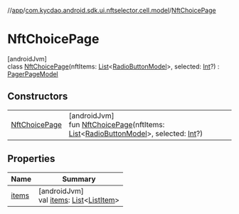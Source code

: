 //[app](../../../index.md)/[com.kycdao.android.sdk.ui.nftselector.cell.model](../index.md)/[NftChoicePage](index.md)

# NftChoicePage

[androidJvm]\
class [NftChoicePage](index.md)(nftItems: [List](https://kotlinlang.org/api/latest/jvm/stdlib/kotlin.collections/-list/index.html)&lt;[RadioButtonModel](../-radio-button-model/index.md)&gt;, selected: [Int](https://kotlinlang.org/api/latest/jvm/stdlib/kotlin/-int/index.html)?) : [PagerPageModel](../-pager-page-model/index.md)

## Constructors

| | |
|---|---|
| [NftChoicePage](-nft-choice-page.md) | [androidJvm]<br>fun [NftChoicePage](-nft-choice-page.md)(nftItems: [List](https://kotlinlang.org/api/latest/jvm/stdlib/kotlin.collections/-list/index.html)&lt;[RadioButtonModel](../-radio-button-model/index.md)&gt;, selected: [Int](https://kotlinlang.org/api/latest/jvm/stdlib/kotlin/-int/index.html)?) |

## Properties

| Name | Summary |
|---|---|
| [items](../-pager-page-model/items.md) | [androidJvm]<br>val [items](../-pager-page-model/items.md): [List](https://kotlinlang.org/api/latest/jvm/stdlib/kotlin.collections/-list/index.html)&lt;[ListItem](../../com.kycdao.android.sdk.ui.delegate/-list-item/index.md)&gt; |
